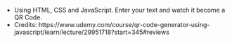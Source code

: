 <ul>
<li>Using HTML, CSS and JavaScript. Enter your text and watch it become a QR Code.</li>
<li>Credits: https://www.udemy.com/course/qr-code-generator-using-javascript/learn/lecture/29951718?start=345#reviews</li>
</ul>
